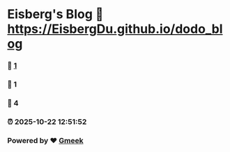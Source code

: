 # Eisberg's Blog :link: https://EisbergDu.github.io/dodo_blog 
### :page_facing_up: [1](https://EisbergDu.github.io/dodo_blog/tag.html) 
### :speech_balloon: 1 
### :hibiscus: 4 
### :alarm_clock: 2025-10-22 12:51:52 
### Powered by :heart: [Gmeek](https://github.com/Meekdai/Gmeek)
